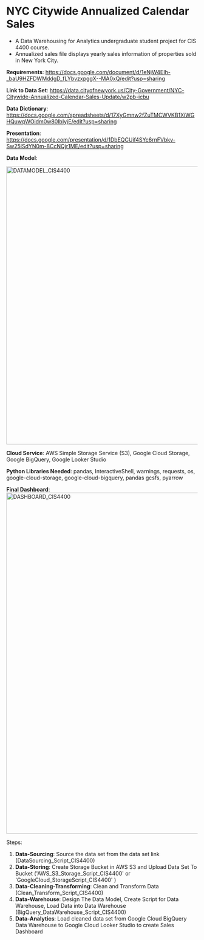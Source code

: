 # NYC Citywide Annualized Calendar Sales
- A Data Warehousing for Analytics undergraduate student project for CIS 4400 course.
- Annualized sales file displays yearly sales information of properties sold in New York City.

**Requirements**: https://docs.google.com/document/d/1eNjW4EIh-_baU9HZFDWMddgD_fLYbvzxpggX--MA0xQ/edit?usp=sharing

**Link to Data Set**: https://data.cityofnewyork.us/City-Government/NYC-Citywide-Annualized-Calendar-Sales-Update/w2pb-icbu

**Data Dictionary**: https://docs.google.com/spreadsheets/d/17XyGmnw2fZuTMCWVKB1XiWGHQuwqWOidm0w80lbIyjE/edit?usp=sharing

**Presentation**: https://docs.google.com/presentation/d/1DbEQCUif4SYc6rnFVbkv-Sw25lSdYN0m-8CcNQjr1ME/edit?usp=sharing

**Data Model**:

<img width="732" alt="DATAMODEL_CIS4400" src="https://github.com/garyanmai/NYC-Properties-Sold/assets/145724601/4ceb0052-55ed-48c4-9b72-503b7d02f964">

**Cloud Service**: AWS Simple Storage Service (S3), Google Cloud Storage, Google BigQuery, Google Looker Studio

**Python Libraries Needed**: pandas, InteractiveShell, warnings, requests, os, google-cloud-storage, google-cloud-bigquery, pandas gcsfs, pyarrow

**Final Dashboard**:
<img width="898" alt="DASHBOARD_CIS4400" src="https://github.com/garyanmai/NYC-Properties-Sold/assets/145724601/cbeebd17-2c63-4da2-a94b-3fe658fcabed">

Steps:
1. **Data-Sourcing**: Source the data set from the data set link (DataSourcing_Script_CIS4400)
2. **Data-Storing**: Create Storage Bucket in AWS S3 and Upload Data Set To Bucket ('AWS_S3_Storage_Script_CIS4400' or 'GoogleCloud_StorageScript_CIS4400' )
3. **Data-Cleaning-Transforming**: Clean and Transform Data (Clean_Transform_Script_CIS4400)
4. **Data-Warehouse**: Design The Data Model, Create Script for Data Warehouse, Load Data into Data Warehouse (BigQuery_DataWarehouse_Script_CIS4400)
5. **Data-Analytics**: Load cleaned data set from Google Cloud BigQuery Data Warehouse to Google Cloud Looker Studio to create Sales Dashboard

